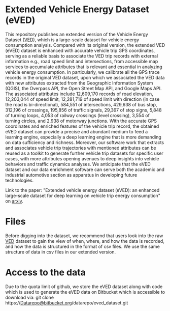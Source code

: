 # Extended Vehicle Energy Dataset (eVED)

This repository publishes an extended version of the Vehicle Energy Dataset ([VED](https://github.com/gsoh/VED)), which is a large-scale dataset for vehicle energy consumption analysis. Compared with its original version, the extended VED (eVED) dataset is enhanced with accurate vehicle trip GPS coordinates, serving as a reliable basis to associate the VED trip records with external information e.g., road speed limit and intersections, from accessible map services to accumulate attributes that is relevant and essential in analyzing vehicle energy consumption. In particularly, we calibrate all the GPS trace records in the original VED dataset, upon which we associated the VED data with new attributes extracted from the Geographic Information System (QGIS), the Overpass API, the Open Street Map API, and Google Maps API. The associated attributes include 12,609,170 records of road elevation, 12,203,044 of speed limit, 12,281,719 of speed limit with direction (in case the road is bi-directional), 584,551 of intersections, 429,638 of bus stop, 312,196 of crossings, 195,856 of traffic signals, 29,397 of stop signs, 5,848 of turning loops, 4,053 of railway crossings (level crossing), 3,554 of turning circles, and 2,938 of motorway junctions. With the accurate GPS coordinates and enriched features of the vehicle trip record, the obtained eVED dataset can provide a precise and abundant medium to feed a learning engine, especially a deep learning engine that is more demanding on data sufficiency and richness. Moreover, our software work that extracts and associates vehicle trip trajectories with mentioned attributes can be reused as a toolkit to generate further vehicle trip datasets for specific user cases, with more attributes opening avenues to deep insights into vehicle behaviors and traffic dynamics analyses. We anticipate that the eVED dataset and our data enrichment software can serve both the academic and industrial automotive section as apparatus in developing future technologies.

Link to the paper: "Extended vehicle energy dataset (eVED): an enhanced large-scale dataset for deep learning on vehicle trip energy consumption" on [arxiv](https://arxiv.org/abs/2203.08630).

# Files

Before digging into the dataset, we recommend that users look into the raw [VED](https://github.com/gsoh/VED) dataset to gain the view of when, where, and how the data is recorded, and how the data is structured in the format of csv files. We use the same structure of data in csv files in our extended version.

# Access to the data

Due to the quota limit of github, we store the eVED dataset along with code which is used to generate the eVED data on Bitbucket which is accessible to download via: git clone https://Datarepo@bitbucket.org/datarepo/eved_dataset.git
